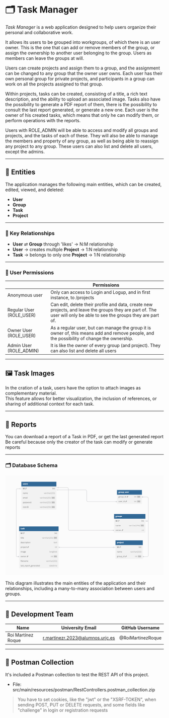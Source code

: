 # 🗂 Task Manager

*Task Manager* is a web application designed to help users organize their personal and collaborative work.

It allows its users to be grouped into workgroups, of which there is an user owner. This is the one that can add or remove members of the group, or assign the ownership to another user belonging to the group. Users as members can leave the groups at will.

Users can create projects and assign them to a group, and the assignment can be changed to any group that the owner user owns. Each user has their own personal group for private projects, and participants in a group can work on all the projects assigned to that group.

Within projects, tasks can be created, consisting of a title, a rich text description, and the ability to upload an associated image. Tasks also have the possibility to generate a PDF report of them, there is the possibility to consult the last report generated, or generate a new one. Each user is the owner of his created tasks, which means that only he can modify them, or perform operations with the reports.

Users with ROLE_ADMIN will be able to access and modify all groups and projects, and the tasks of each of these. They will also be able to manage the members and property of any group, as well as being able to reassign any project to any group. These users can also list and delete all users, except the admins.

---
    

## 📘 Entities

The application manages the following main entities, which can be created, edited, viewed, and deleted:

- **User**
- **Group**
- **Task**
- **Project**

---

### 🔄 Key Relationships

- **User** ⇄ **Group** through 'likes' → N:M relationship
- **User** → creates multiple **Project** → 1:N relationship
- **Task** → belongs to only one **Project** → 1:N relationship

---

### 🔐 User Permissions

|                          | Permissions                                                                                                                                                         |
|--------------------------|---------------------------------------------------------------------------------------------------------------------------------------------------------------------|
| Anonymous user           | Only can access to Login and Logup, and in first instance, to /projects                                                                                             |
| Regular User (ROLE_USER) | Can edit, delete their profile and data, create new projects, and leave the groups they are part of. The user will only be able to see the groups they are part of. |
| Owner User (ROLE_USER)   | As a regular user, but can manage the group it is owner of, this means add and remove people, and the possibility of change the ownership.                          |
| Admin User (ROLE_ADMIN)  | It is like the owner of every group (and project). They can also list and delete all users                                                                                                                 |

---

## 🖼 Task Images

In the cration of a task, users have the option to attach images as complementary material.  
This feature allows for better visualization, the inclusion of references, or sharing of additional context for each task.

---

## 📄 Reports

You can download a report of a Task in PDF, or get the last generated report 
Be careful because only the creator of the task can modify or generate reports

---

### 🗂️ Database Schema

![Database diagram](src/main/resources/static/img/diagrama.png)

This diagram illustrates the main entities of the application and their relationships, including a many-to-many association between users and groups.

---

## 👥 Development Team

| Name               | University Email                    | GitHub Username   |
|--------------------|-------------------------------------|-------------------|
| Roi Martínez Roque | r.martinezr.2023@alumnos.urjc.es      | @RoiMartinezRoque |

---

## 🧪 Postman Collection

It's included a Postman collection to test the REST API of this project.

- File: src/main/resources/postman/RestControllers.postman_collection.zip

> You have to set cookies, like the "jwt" or the "XSRF-TOKEN", when sending POST, PUT or DELETE requests, and some fields like "challenge" in login or registration requests
